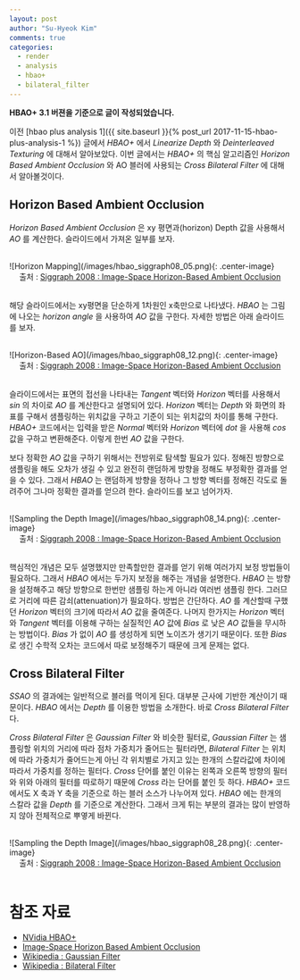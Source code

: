 ```yaml
---
layout: post
author: "Su-Hyeok Kim"
comments: true
categories:
  - render
  - analysis
  - hbao+
  - bilateral_filter
---
```


__HBAO+ 3.1 버젼을 기준으로 글이 작성되었습니다.__

이전 [hbao plus analysis 1]({{ site.baseurl }}{% post_url 2017-11-15-hbao-plus-analysis-1 %}) 글에서 _HBAO+_ 에서 _Linearize Depth_ 와 _Deinterleaved Texturing_ 에 대해서 알아보았다. 이번 글에서는 _HBAO+_ 의 핵심 알고리즘인 _Horizon Based Ambient Occlusion_ 와 AO 블러에 사용되는 _Cross Bilateral Filter_ 에 대해서 알아볼것이다.

## Horizon Based Ambient Occlusion

_Horizon Based Ambient Occlusion_ 은 xy 평면과(horizon) Depth 값을 사용해서 _AO_ 를 계산한다. 슬라이드에서 가져온 일부를 보자.

<br/>
![Horizon Mapping](/images/hbao_siggraph08_05.png){: .center-image}
<center>출처 : <a href="http://developer.download.nvidia.com/presentations/2008/SIGGRAPH/HBAO_SIG08b.pdf">Siggraph 2008 : Image-Space Horizon-Based Ambient Occlusion</a>
</center>
<br/>

해당 슬라이드에서는 xy평면을 단순하게 1차원인 x축만으로 나타냈다. _HBAO_ 는 그림에 나오는 _horizon angle_ 을 사용하여 _AO_ 값을 구한다. 자세한 방법은 아래 슬라이드를 보자.

<br/>
![Horizon-Based AO](/images/hbao_siggraph08_12.png){: .center-image}
<center>출처 : <a href="http://developer.download.nvidia.com/presentations/2008/SIGGRAPH/HBAO_SIG08b.pdf">Siggraph 2008 : Image-Space Horizon-Based Ambient Occlusion</a>
</center>
<br/>

슬라이드에서는 표면의 접선을 나타내는 _Tangent_ 벡터와 _Horizon_ 벡터를 사용해서 _sin_ 의 차이로 _AO_ 를 계산한다고 설명되어 있다. _Horizon_ 벡터는 _Depth_ 와 화면의 좌표를 구해서 샘플링하는 위치값을 구하고 기준이 되는 위치값의 차이를 통해 구한다. _HBAO+_ 코드에서는 입력을 받은 _Normal_ 벡터와 _Horizon_ 벡터에 _dot_ 을 사용해 _cos_ 값을 구하고 변환해준다. 이렇게 한번 _AO_ 값을 구한다.

보다 정확한 _AO_ 값을 구하기 위해서는 전방위로 탐색할 필요가 있다. 정해진 방향으로 샘플링을 해도 오차가 생길 수 있고 완전히 랜덤하게 방향을 정해도 부정확한 결과를 얻을 수 있다. 그래서 _HBAO_ 는 랜덤하게 방향을 정하나 그 방향 벡터를 정해진 각도로 돌려주어 그나마 정확한 결과를 얻으려 한다. 슬라이드를 보고 넘어가자.

<br/>
![Sampling the Depth Image](/images/hbao_siggraph08_14.png){: .center-image}
<center>출처 : <a href="http://developer.download.nvidia.com/presentations/2008/SIGGRAPH/HBAO_SIG08b.pdf">Siggraph 2008 : Image-Space Horizon-Based Ambient Occlusion</a>
</center>
<br/>

핵심적인 개념은 모두 설명했지만 만족할만한 결과를 얻기 위해 여러가지 보정 방법들이 필요하다. 그래서 _HBAO_ 에서는 두가지 보정을 해주는 개념을 설명한다. _HBAO_ 는 방향을 설정해주고 해당 방향으로 한번만 샘플링 하는게 아니라 여러번 샘플링 한다. 그러므로 거리에 따른 감쇠(attenuation)가 필요하다. 방법은 간단하다. _AO_ 를 계산할때 구했던 _Horizon_ 벡터의 크기에 따라서 _AO_ 값을 줄여준다. 나머지 한가지는 _Horizon_ 벡터와 _Tangent_ 벡터를 이용해 구하는 실질적인 _AO_ 값에 _Bias_ 로 낮은 _AO_ 값들을 무시하는 방법이다. _Bias_ 가 없이 _AO_ 를 생성하게 되면 노이즈가 생기기 때문이다. 또한 _Bias_ 로 생긴 수학적 오차는 코드에서 따로 보정해주기 때문에 크게 문제는 없다.

## Cross Bilateral Filter

_SSAO_ 의 결과에는 일반적으로 블러를 먹이게 된다. 대부분 근사에 기반한 계산이기 때문이다. _HBAO_ 에서는 _Depth_ 를 이용한 방법을 소개한다. 바로 _Cross Bilateral Filter_ 다.

_Cross Bilateral Filter_ 은 _Gaussian Filter_ 와 비슷한 필터로, _Gaussian Filter_ 는 샘플링할 위치의 거리에 따라 점차 가중치가 줄어드는 필터라면, _Bilateral Filter_ 는 위치에 따라 가중치가 줄어드는게 아닌 각 위치별로 가지고 있는 한개의 스칼라값에 차이에 따라서 가중치를 정하는 필터다. _Cross_ 단어를 붙인 이유는 왼쪽과 오른쪽 방향의 필터와 위와 아래의 필터를 따로하기 때문에 _Cross_ 라는 단어를 붙인 듯 하다. _HBAO+_ 코드에서도 X 축과 Y 축을 기준으로 하는 블러 소스가 나누어져 있다. _HBAO_ 에는 한개의 스칼라 값을 _Depth_ 를 기준으로 계산한다. 그래서 크게 튀는 부분의 결과는 많이 반영하지 않아 전체적으로 뿌옇게 바뀐다.

<br/>
![Sampling the Depth Image](/images/hbao_siggraph08_28.png){: .center-image}
<center>출처 : <a href="http://developer.download.nvidia.com/presentations/2008/SIGGRAPH/HBAO_SIG08b.pdf">Siggraph 2008 : Image-Space Horizon-Based Ambient Occlusion</a>
</center>
<br/>

# 참조 자료

- [NVidia HBAO+](http://docs.nvidia.com/gameworks/content/gameworkslibrary/visualfx/hbao/index.html)
- [Image-Space Horizon Based Ambient Occlusion](http://developer.download.nvidia.com/presentations/2008/SIGGRAPH/HBAO_SIG08b.pdf)
- [Wikipedia : Gaussian Filter](https://en.wikipedia.org/wiki/Gaussian_filter)
- [Wikipedia : Bilateral Filter](https://en.wikipedia.org/wiki/Bilateral_filter)
